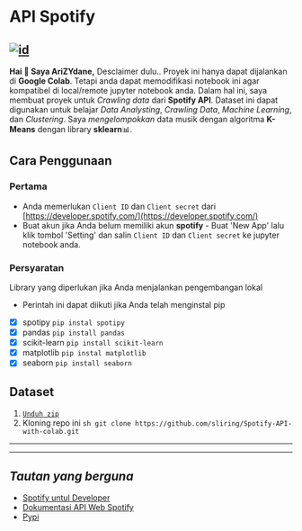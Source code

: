 # API Spotify 
[![id](https://img.shields.io/badge/in-Indonesian-red.svg)](https://github.com/sliring/Spotify-API-with-colab/tree/main)
--- 
**Hai 👋 Saya AriZYdane,** 
Desclaimer dulu.. Proyek ini hanya dapat dijalankan di **Google Colab**. Tetapi anda dapat memodifikasi notebook ini agar kompatibel di local/remote jupyter notebook anda. Dalam hal ini, saya membuat proyek untuk *Crawling data* dari **Spotify API**. Dataset ini dapat digunakan untuk belajar *Data Analysting*, *Crawling Data*, *Machine Learning*, dan *Clustering*. Saya *mengelompokkan* data musik dengan algoritma **K-Means** dengan library **sklearn**:bar_chart:. 

## Cara Penggunaan 

### Pertama 
- Anda memerlukan ```Client ID``` dan ```Client secret``` dari [https://developer.spotify.com/](https://developer.spotify.com/) 
- Buat akun jika Anda belum memiliki akun **spotify** - Buat 'New App' lalu klik tombol 'Setting' dan salin ```Client ID``` dan ```Client secret``` ke jupyter notebook anda.

### Persyaratan 
Library yang diperlukan jika Anda menjalankan pengembangan lokal 
* Perintah ini dapat diikuti jika Anda telah menginstal pip
* [x] spotipy ``` pip instal spotipy ```
* [x] pandas ``` pip install pandas ```
* [x] scikit-learn ```pip install scikit-learn```
* [x] matplotlib ``` pip instal matplotlib ```
* [x] seaborn ``` pip install seaborn ```

## Dataset
1. [```Unduh zip```](https://github.com/sliring/Spotify-API-with-colab/archive/refs/heads/main.zip)
2. Kloning repo ini ``` sh git clone https://github.com/sliring/Spotify-API-with-colab.git ```
___
___ 
## *Tautan yang berguna* 
- [Spotify untul Developer](https://developer.spotify.com/)
- [Dokumentasi API Web Spotify](https://developer.spotify.com/documentation/web-api)
- [Pypi](https://pypi.org/)
